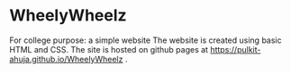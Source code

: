 # WheelyWheelz
For college purpose: a simple website
The website is created using basic HTML and CSS. The site is hosted on github pages at https://pulkit-ahuja.github.io/WheelyWheelz .
